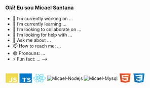 ### Olá! Eu sou Micael Santana

- 🔭 I’m currently working on ...
- 🌱 I’m currently learning ...
- 👯 I’m looking to collaborate on ...
- 🤔 I’m looking for help with ...
- 💬 Ask me about ...
- 📫 How to reach me: ...
- 😄 Pronouns: ...
- ⚡ Fun fact: ...
-->

<div style="display: inline_block"><br>
  <img align="center" alt="Micael-Js" height="30" width="40" src="https://raw.githubusercontent.com/devicons/devicon/master/icons/javascript/javascript-plain.svg">
  <img align="center" alt="Micae-Ts" height="30" width="40" src="https://raw.githubusercontent.com/devicons/devicon/master/icons/typescript/typescript-plain.svg">
  <img align="center" alt="Micael-React" height="30" width="40" src="https://raw.githubusercontent.com/devicons/devicon/master/icons/react/react-original.svg">
  <img align="center" alt="Micael-Nodejs" height="30" width="40" src="https://icongr.am/devicon/nodejs-original.svg?size=148&color=currentColor">
  <img align="center" alt="Micael-Mysql" height="30" width="40" src="https://icongr.am/devicon/mysql-original-wordmark.svg?size=148&color=currentColor">
  <img align="center" alt="Micael-HTML" height="30" width="40" src="https://raw.githubusercontent.com/devicons/devicon/master/icons/html5/html5-original.svg">
  <img align="center" alt="Micael-CSS" height="30" width="40" src="https://raw.githubusercontent.com/devicons/devicon/master/icons/css3/css3-original.svg">
</div>
